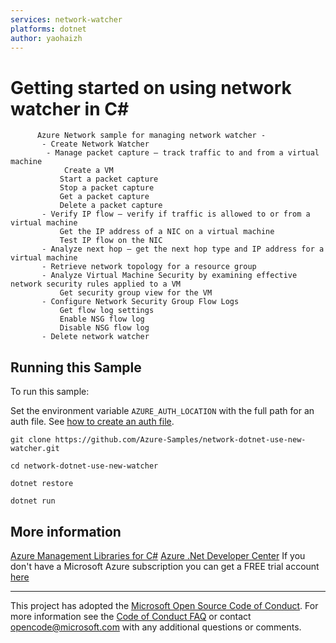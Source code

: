 ```yaml
---
services: network-watcher
platforms: dotnet
author: yaohaizh
---
```


# Getting started on using network watcher in C# #

          Azure Network sample for managing network watcher -
           - Create Network Watcher
         	- Manage packet capture – track traffic to and from a virtual machine
            	Create a VM
               Start a packet capture
               Stop a packet capture
               Get a packet capture
               Delete a packet capture
           - Verify IP flow – verify if traffic is allowed to or from a virtual machine
               Get the IP address of a NIC on a virtual machine
               Test IP flow on the NIC
           - Analyze next hop – get the next hop type and IP address for a virtual machine
           - Retrieve network topology for a resource group
           - Analyze Virtual Machine Security by examining effective network security rules applied to a VM
               Get security group view for the VM
           - Configure Network Security Group Flow Logs
               Get flow log settings
               Enable NSG flow log
               Disable NSG flow log
           - Delete network watcher


## Running this Sample ##

To run this sample:

Set the environment variable `AZURE_AUTH_LOCATION` with the full path for an auth file. See [how to create an auth file](https://github.com/Azure/azure-libraries-for-net/blob/master/AUTH.md).

    git clone https://github.com/Azure-Samples/network-dotnet-use-new-watcher.git

    cd network-dotnet-use-new-watcher

    dotnet restore

    dotnet run

## More information ##

[Azure Management Libraries for C#](https://github.com/Azure/azure-sdk-for-net/tree/Fluent)
[Azure .Net Developer Center](https://azure.microsoft.com/en-us/develop/net/)
If you don't have a Microsoft Azure subscription you can get a FREE trial account [here](http://go.microsoft.com/fwlink/?LinkId=330212)

---

This project has adopted the [Microsoft Open Source Code of Conduct](https://opensource.microsoft.com/codeofconduct/). For more information see the [Code of Conduct FAQ](https://opensource.microsoft.com/codeofconduct/faq/) or contact [opencode@microsoft.com](mailto:opencode@microsoft.com) with any additional questions or comments.